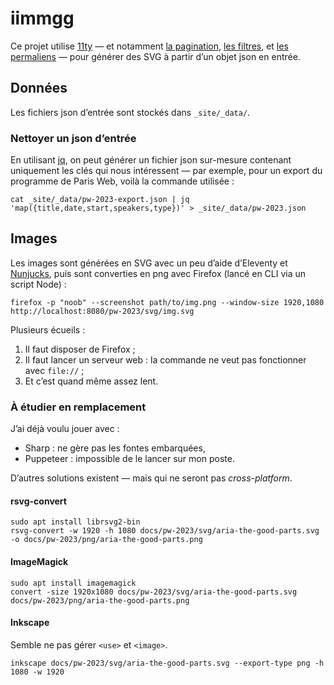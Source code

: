 # iimmgg

Ce projet utilise [11ty](https://www.11ty.dev/) — et notamment [la pagination](https://www.11ty.dev/docs/pages-from-data/), [les filtres](https://www.11ty.dev/docs/filters/), et [les permaliens](https://www.11ty.dev/docs/permalinks/) — pour générer des SVG à partir d’un objet json en entrée.


## Données

Les fichiers json d’entrée sont stockés dans `_site/_data/`.

### Nettoyer un json d’entrée

En utilisant [jq](https://jqlang.github.io/jq/), on peut générer un fichier json sur-mesure contenant uniquement les clés qui nous intéressent — par exemple, pour un export du programme de Paris Web, voilà la commande utilisée :

```shell
cat _site/_data/pw-2023-export.json | jq 'map({title,date,start,speakers,type})' > _site/_data/pw-2023.json
```

## Images

Les images sont générées en SVG avec un peu d’aide d’Eleventy et [Nunjucks](https://mozilla.github.io/nunjucks/), puis sont converties en png avec Firefox (lancé en CLI via un script Node) :

```shell
firefox -p "noob" --screenshot path/to/img.png --window-size 1920,1080 http://localhost:8080/pw-2023/svg/img.svg
```

Plusieurs écueils :
1. Il faut disposer de Firefox ;
2. Il faut lancer un serveur web : la commande ne veut pas fonctionner avec `file://` ;
3. Et c’est quand même assez lent.

### À étudier en remplacement

J’ai déjà voulu jouer avec :

- Sharp : ne gère pas les fontes embarquées,
- Puppeteer : impossible de le lancer sur mon poste.

D’autres solutions existent — mais qui ne seront pas _cross-platform_.

#### rsvg-convert

```shell
sudo apt install librsvg2-bin
rsvg-convert -w 1920 -h 1080 docs/pw-2023/svg/aria-the-good-parts.svg -o docs/pw-2023/png/aria-the-good-parts.png
```

#### ImageMagick

```shell
sudo apt install imagemagick
convert -size 1920x1080 docs/pw-2023/svg/aria-the-good-parts.svg docs/pw-2023/png/aria-the-good-parts.png
```

#### Inkscape

Semble ne pas gérer `<use>` et `<image>`.

```shell
inkscape docs/pw-2023/svg/aria-the-good-parts.svg --export-type png -h 1080 -w 1920
```
